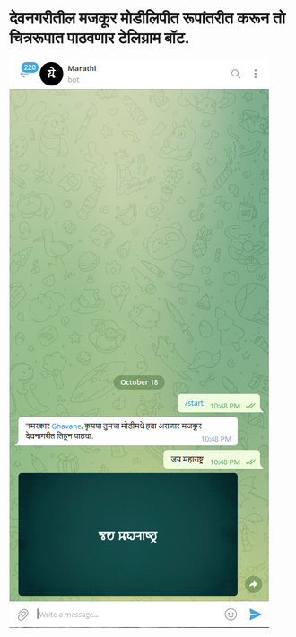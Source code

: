 # देवनगरीतील मजकूर मोडीलिपीत रूपांतरीत करून तो चित्ररूपात पाठवणार टेलिग्राम बॉट.  

![alt text](chitra.png)

